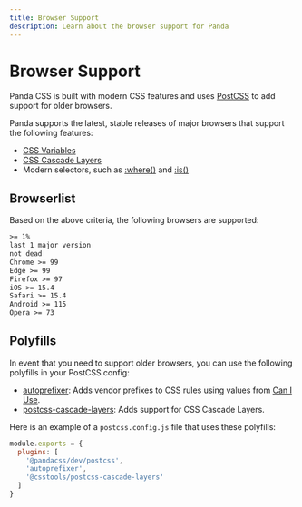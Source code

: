 ```yaml
---
title: Browser Support
description: Learn about the browser support for Panda
---
```


# Browser Support

Panda CSS is built with modern CSS features and uses [PostCSS](https://postcss.org/) to add support for older browsers.

Panda supports the latest, stable releases of major browsers that support the following features:

- [CSS Variables](https://caniuse.com/css-variables)
- [CSS Cascade Layers](https://caniuse.com/css-cascade-layers)
- Modern selectors, such as [:where()](https://caniuse.com/mdn-css_selectors_where) and [:is()](https://caniuse.com/css-matches-pseudo)

## Browserlist

Based on the above criteria, the following browsers are supported:

```txt
>= 1%
last 1 major version
not dead
Chrome >= 99
Edge >= 99
Firefox >= 97
iOS >= 15.4
Safari >= 15.4
Android >= 115
Opera >= 73
```

## Polyfills

In event that you need to support older browsers, you can use the following polyfills in your PostCSS config:

- [autoprefixer](https://github.com/postcss/autoprefixer): Adds vendor prefixes to CSS rules using values from [Can I Use](https://caniuse.com/).
- [postcss-cascade-layers](https://www.npmjs.com/package/@csstools/postcss-cascade-layers): Adds support for CSS Cascade Layers.

Here is an example of a `postcss.config.js` file that uses these polyfills:

```js
module.exports = {
  plugins: [
    '@pandacss/dev/postcss',
    'autoprefixer',
    '@csstools/postcss-cascade-layers'
  ]
}
```
